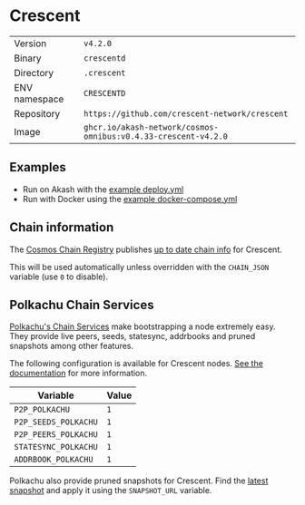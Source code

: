 # Crescent

| | |
|---|---|
|Version|`v4.2.0`|
|Binary|`crescentd`|
|Directory|`.crescent`|
|ENV namespace|`CRESCENTD`|
|Repository|`https://github.com/crescent-network/crescent`|
|Image|`ghcr.io/akash-network/cosmos-omnibus:v0.4.33-crescent-v4.2.0`|

## Examples

- Run on Akash with the [example deploy.yml](./deploy.yml)
- Run with Docker using the [example docker-compose.yml](./docker-compose.yml)

## Chain information

The [Cosmos Chain Registry](https://github.com/cosmos/chain-registry) publishes [up to date chain info](https://raw.githubusercontent.com/cosmos/chain-registry/master/crescent/chain.json) for Crescent.

This will be used automatically unless overridden with the `CHAIN_JSON` variable (use `0` to disable).

## Polkachu Chain Services

[Polkachu's Chain Services](https://www.polkachu.com/) make bootstrapping a node extremely easy. They provide live peers, seeds, statesync, addrbooks and pruned snapshots among other features.

The following configuration is available for Crescent nodes. [See the documentation](../README.md#polkachu-services) for more information.

|Variable|Value|
|---|---|
|`P2P_POLKACHU`|`1`|
|`P2P_SEEDS_POLKACHU`|`1`|
|`P2P_PEERS_POLKACHU`|`1`|
|`STATESYNC_POLKACHU`|`1`|
|`ADDRBOOK_POLKACHU`|`1`|

Polkachu also provide pruned snapshots for Crescent. Find the [latest snapshot](https://polkachu.com/tendermint_snapshots/akash) and apply it using the `SNAPSHOT_URL` variable.

